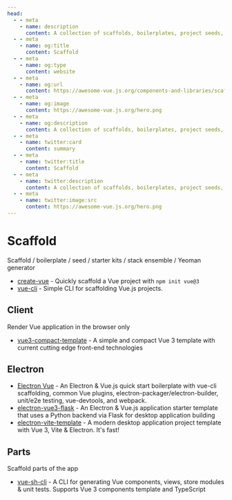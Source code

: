 ```yaml
---
head:
  - - meta
    - name: description
      content: A collection of scaffolds, boilerplates, project seeds, starter kits, stack ensemble, Yeoman generator and others for Vue.js
  - - meta
    - name: og:title
      content: Scaffold
  - - meta
    - name: og:type
      content: website
  - - meta
    - name: og:url
      content: https://awesome-vue.js.org/components-and-libraries/scaffold.html
  - - meta
    - name: og:image
      content: https://awesome-vue.js.org/hero.png
  - - meta
    - name: og:description
      content: A collection of scaffolds, boilerplates, project seeds, starter kits, stack ensemble, Yeoman generator and others for Vue.js
  - - meta
    - name: twitter:card
      content: summary
  - - meta
    - name: twitter:title
      content: Scaffold
  - - meta
    - name: twitter:description
      content: A collection of scaffolds, boilerplates, project seeds, starter kits, stack ensemble, Yeoman generator and others for Vue.js
  - - meta
    - name: twitter:image:src
      content: https://awesome-vue.js.org/hero.png
---
```


# Scaffold

Scaffold / boilerplate / seed / starter kits / stack ensemble / Yeoman generator

- [create-vue](https://github.com/vuejs/create-vue) - Quickly scaffold a Vue project with `npm init vue@3`
- [vue-cli](https://github.com/vuejs/vue-cli) - Simple CLI for scaffolding Vue.js projects.

## Client

Render Vue application in the browser only

- [vue3-compact-template](https://github.com/upupming/vue3-compact-template) - A simple and compact Vue 3 template with current cutting edge front-end technologies

## Electron

- [Electron Vue](https://github.com/SimulatedGREG/electron-vue) - An Electron & Vue.js quick start boilerplate with vue-cli scaffolding, common Vue plugins, electron-packager/electron-builder, unit/e2e testing, vue-devtools, and webpack.
- [electron-vue3-flask](https://github.com/megasanjay/electron-vue3-flask) - An Electron & Vue.js application starter template that uses a Python backend via Flask for desktop application building
- [electron-vite-template](https://github.com/umbrella22/electron-vite-template) - A modern desktop application project template with Vue 3, Vite & Electron. It's fast!

## Parts

Scaffold parts of the app

- [vue-sh-cli](https://github.com/ddosdor/vue-sh-cli) - A CLI for generating Vue components, views, store modules & unit tests. Supports Vue 3 components template and TypeScript
